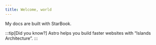 ```yaml
---
title: Welcome, world
---
```


My docs are built with StarBook.

:::tip[Did you know?]
Astro helps you build faster websites with “Islands Architecture”.
:::
